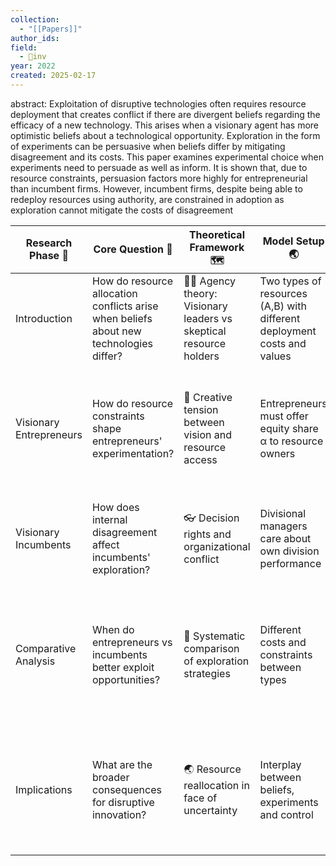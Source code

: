 ```yaml
---
collection:
  - "[[Papers]]"
author_ids:
field:
  - 🐢inv
year: 2022
created: 2025-02-17
---
```


abstract: Exploitation of disruptive technologies often requires resource deployment that creates conflict if there are divergent beliefs regarding the efficacy of a new technology. This arises when a visionary agent has more optimistic beliefs about a technological opportunity. Exploration in the form of experiments can be persuasive when beliefs differ by mitigating disagreement and its costs. This paper examines experimental choice when experiments need to persuade as well as inform. It is shown that, due to resource constraints, persuasion factors more highly for entrepreneurial than incumbent firms. However, incumbent firms, despite being able to redeploy resources using authority, are constrained in adoption as exploration cannot mitigate the costs of disagreement

| Research Phase 🧭       | Core Question 🤔                                                                       | Theoretical Framework 🗺️                                            | Model Setup 🌏                                                          | Key Findings 🎯                                                                                                                   | fig.                                 |
| ----------------------- | -------------------------------------------------------------------------------------- | -------------------------------------------------------------------- | ----------------------------------------------------------------------- | --------------------------------------------------------------------------------------------------------------------------------- | ------------------------------------ |
| Introduction            | How do resource allocation conflicts arise when beliefs about new technologies differ? | 🧍‍♀️ Agency theory: Visionary leaders vs skeptical resource holders | Two types of resources (A,B) with different deployment costs and values | Experiments serve dual roles: informing decisions and persuading stakeholders                                                     |                                      |
| Visionary Entrepreneurs | How do resource constraints shape entrepreneurs' experimentation?                      | 🤜 Creative tension between vision and resource access               | Entrepreneurs must offer equity share α to resource owners              | Choose "raise the bar" experiments to minimize required equity despite being predisposed to "best foot forward"                   | ![[Pasted image 20250217080425.png]] |
| Visionary Incumbents    | How does internal disagreement affect incumbents' exploration?                         | 👓 Decision rights and organizational conflict                       | Divisional managers care about own division performance                 | Use authority over persuasion but face higher costs from failed experiments                                                       |                                      |
| Comparative Analysis    | When do entrepreneurs vs incumbents better exploit opportunities?                      | 🧠 Systematic comparison of exploration strategies                   | Different costs and constraints between types                           | Incumbents more likely to explore but also more likely to fail; entrepreneurs more selective but higher success rate if attempted |                                      |
| Implications            | What are the broader consequences for disruptive innovation?                           | 🌏 Resource reallocation in face of uncertainty                      | Interplay between beliefs, experiments and control                      | Authority enables but doesn't ensure better decisions; persuasion requirement can beneficially constrain                          |                                      |

